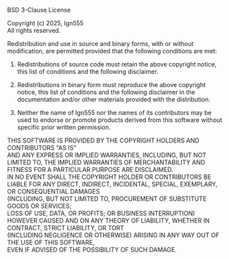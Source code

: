 BSD 3-Clause License

Copyright (c) 2025, Ign555  
All rights reserved.

Redistribution and use in source and binary forms, with or without modification, are permitted provided that the following conditions are met:

1. Redistributions of source code must retain the above copyright notice, this list of conditions and the following disclaimer.

2. Redistributions in binary form must reproduce the above copyright notice, this list of conditions and the following disclaimer in the documentation and/or other materials provided with the distribution.

3. Neither the name of Ign555 nor the names of its contributors may be used to endorse or promote products derived from this software without specific prior written permission.

THIS SOFTWARE IS PROVIDED BY THE COPYRIGHT HOLDERS AND CONTRIBUTORS "AS IS"  
AND ANY EXPRESS OR IMPLIED WARRANTIES, INCLUDING, BUT NOT LIMITED TO, THE IMPLIED WARRANTIES OF MERCHANTABILITY AND FITNESS FOR A PARTICULAR PURPOSE ARE DISCLAIMED.  
IN NO EVENT SHALL THE COPYRIGHT HOLDER OR CONTRIBUTORS BE LIABLE FOR ANY DIRECT, INDIRECT, INCIDENTAL, SPECIAL, EXEMPLARY, OR CONSEQUENTIAL DAMAGES  
(INCLUDING, BUT NOT LIMITED TO, PROCUREMENT OF SUBSTITUTE GOODS OR SERVICES;  
LOSS OF USE, DATA, OR PROFITS; OR BUSINESS INTERRUPTION)  
HOWEVER CAUSED AND ON ANY THEORY OF LIABILITY, WHETHER IN CONTRACT, STRICT LIABILITY, OR TORT  
(INCLUDING NEGLIGENCE OR OTHERWISE) ARISING IN ANY WAY OUT OF THE USE OF THIS SOFTWARE,  
EVEN IF ADVISED OF THE POSSIBILITY OF SUCH DAMAGE.
